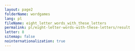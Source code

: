 ```yaml
---
layout: page2
folderName: wordgames
lang: pl
fileName: eight_letter_words_with_these_letters
permalink: pl/eight-letter-words-with-these-letters/result
letter: 8
sitemap: false
nointernationalization: true   
---
```

